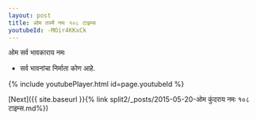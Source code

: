 ```yaml
---
layout: post
title: ओम तस्मै नमः १०८ टाइम्स
youtubeId: -MOir4KKxCk
---
```

 
 
 ओम सर्व भावकाराय नमः  
 
 -  सर्व भावनांचा निर्माता कोण आहे. 
 
  
 
  
 
 
 
 
 
 


{% include youtubePlayer.html id=page.youtubeId %}
 
[Next]({{ site.baseurl }}{% link  split2/_posts/2015-05-20-ओम कुंदराय नमः १०८ टाइम्स.md%})
 
